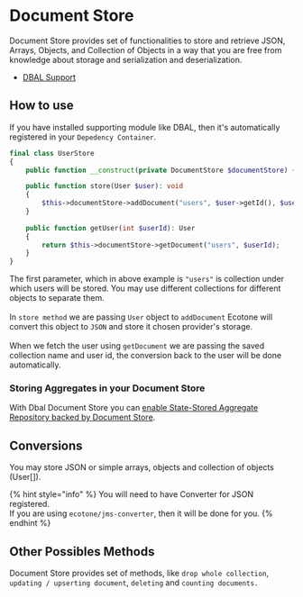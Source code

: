 # Document Store

Document Store provides set of functionalities to store and retrieve JSON, Arrays, Objects, and Collection of Objects in a way that you are free from knowledge about storage and serialization and deserialization.&#x20;

* [DBAL Support](../modules/dbal-support.md#document-store)

## How to use

If you have installed supporting module like DBAL, then it's automatically registered in your `Depedency Container`.

```php
final class UserStore
{
    public function __construct(private DocumentStore $documentStore) {}

    public function store(User $user): void
    {
        $this->documentStore->addDocument("users", $user->getId(), $user);
    }
    
    public function getUser(int $userId): User
    {
        return $this->documentStore->getDocument("users", $userId);
    }
}
```

The first parameter, which in above example is `"users"` is collection under which users will be stored. You may use different collections for different objects to separate them. \
\
In `store method` we are passing `User` object to `addDocument` Ecotone will convert this object to `JSON` and store it chosen provider's storage.\
\
When we fetch the user using `getDocument` we are passing the saved collection name and user id, the conversion back to the user will be done automatically.&#x20;

### Storing Aggregates in your Document Store

With Dbal Document Store you can [enable State-Stored Aggregate Repository backed by Document Store](../modules/dbal-support.md#standard-aggregate-repository).

## Conversions

You may store JSON or simple arrays, objects and collection of objects (User\[]).&#x20;

{% hint style="info" %}
You will need to have Converter for JSON registered. \
If you are using `ecotone/jms-converter`, then it will be done for you.
{% endhint %}

## Other Possibles Methods

Document Store provides set of methods, like `drop whole collection`, `updating / upserting document`, `deleting` and `counting documents.`
